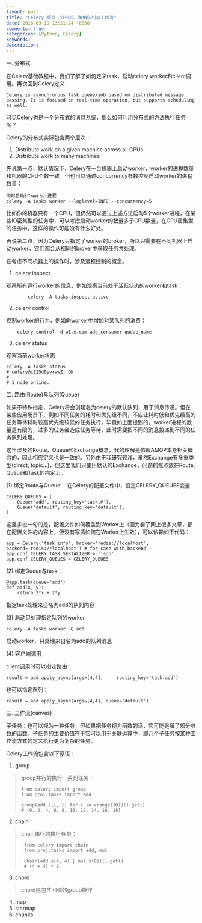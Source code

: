 ```yaml
---
layout: post
title: "Celery 概念：分布式、路由队列与工作流"
date: 2016-03-19 13:21:24 +0800
comments: true
categories: [Python, Celery] 
keywords: 
description: 
---
```


一. 分布式

在Celery基础教程中，我们了解了如何定义task，启动celery worker和client调用。再次回到Celery定义：

    Celery is asynchronous task queue/job based on distributed message passing. It is focused on real-time operation, but supports scheduling as well.

可见Celery也是一个分布式的消息系统，那么如何利用分布式的方法执行任务呢？

Celery的分布式实际包含两个层次：

1. Distribute work on a given machine across all CPUs
2. Distribute work to many machines

先说第一点，默认情况下，Celery在一台机器上启动worker，worker的进程数量和机器的CPU个数一致。但也可以通过concurrency参数控制启动worker的进程数量：

    同时启动5个worker进程
    celery -A tasks worker --loglevel=INFO --concurrency=5

比如你的机器只有一个CPU，但仍然可以通过上述方法启动5个worker进程，在某些IO密集型的任务中，可以考虑启动worker的数量多于CPU数量，在CPU密集型的任务中，这样的操作可能没有什么好处。

再说第二点，因为Celery只指定了worker的broker，所以只需要在不同机器上启动worker，它们都会从相同的broker中获取任务并处理。

在考虑不同机器上的操作时，涉及远程控制的概念。

1. celery inspect

观察所有运行worker的信息，例如观察当前处于活跃状态的worker和task：
		
		    celery -A tasks inspect active		    
2. celery control

控制worker的行为，例如向worker中增加对某队列的消费：

        celery control -d w1.e.com add_consumer queue_name
3. celery status

观察当前worker状态

    celery -A tasks status
    # celery@iZ25d0yvrwwZ: OK
    #
    # 1 node online.
    

二. 路由(Route)与队列(Queue)

如果不特殊指定，Celery将会创建名为celery的默认队列，用于消息传递。但在某些应用场景下，例如不同任务的耗时和优先级不同，不应让耗时低和优先级高的任务等待耗时较高优先级较低的任务执行，毕竟如上面提到的，worker进程的数量是有限的，过多的任务会造成任务等待，此时需要把不同的消息投递到不同的任务队列处理。

这里涉及的Route，Queue和Exchange概念，我的理解是依赖AMQP本身相关概念的，因此相应定义也是一致的。另外由于我研究较浅，虽然Exchange有多重类型(direct, topic...)，但这里我们只使用默认的Exchange，问题的焦点放在Route, Queue和Task的绑定上。

(1) 绑定Route与Queue：
	在Celery的配置文件中，设定CELERY_QUEUES变量
	
    CELERY_QUEUES = (
        Queue('add', routing_key='task.#'),
        Queue('default', routing_key='default'),
    )
   这里多说一句的是，配置文件如何覆盖到Worker上（因为看了网上很多文章，都在配置文件的内容上，但没有写清如何在Worker上生效），可以依赖如下代码：

    app = Celery('task_info', broker='redis://localhost', backend='redis://localhost') # for case with backend
    app.conf.CELERY_TASK_SERIALIZER = 'json'
    app.conf.CELERY_QUEUES = CELERY_QUEUES
 
(2) 绑定Queue与task：

    @app.task(queue='add')
    def add(x, y):
        return 2*x + 2*y
  指定task处理来自名为add的队列内容
  
(3) 启动只处理指定队列的worker

    celery -A tasks worker -Q add
   启动worker，只处理来自名为add的队列消息

(4) 客户端调用

   client调用时可以指定路由：

    result = add.apply_async(args=[4,4],     routing_key='task.add')

 也可以指定队列：
 
    result = add.apply_async(args=[4,4], queue='default')


三. 工作流(canvas)

子任务：也可以视为一种任务，但如果把任务视为函数的话，它可能是填了部分参数的函数。子任务的主要价值在于它可以用于关联运算中，即几个子任务按某种工作流方式的定义执行更为复杂的任务。

Celery工作流包含以下原语：

1. group
>  group并行的执行一系列任务：
> 
>     from celery import group
>     from proj.tasks import add
>     
>     group(add.s(i, i) for i in xrange(10))().get()
>     # [0, 2, 4, 6, 8, 10, 12, 14, 16, 18]

2. chain
> chain串行的执行任务：
>   
>      from celery import chain
>      from proj.tasks import add, mul
>       
>      chain(add.s(4, 4) | mul.s(8))().get()
>      # (4 + 4) * 8

3. chord
>  chord是包含回调的group操作
4. map
5. starmap
6. chunks

